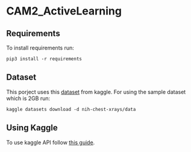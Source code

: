 # CAM2_ActiveLearning

## Requirements
To install requirements run:

```
pip3 install -r requirements
```
## Dataset
This porject uses this [dataset](https://www.kaggle.com/nih-chest-xrays/data/home) from kaggle. For using the sample dataset which is 2GB run: 
```
kaggle datasets download -d nih-chest-xrays/data
```

## Using Kaggle
To use kaggle API follow [this guide](https://github.com/Kaggle/kaggle-api).
